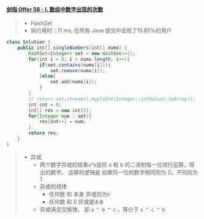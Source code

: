 #### [剑指 Offer 56 - I. 数组中数字出现的次数](https://leetcode-cn.com/problems/shu-zu-zhong-shu-zi-chu-xian-de-ci-shu-lcof/)

> - HashSet
> - 执行用时：11 ms, 在所有 Java 提交中击败了15.85%的用户

```java
class Solution {
    public int[] singleNumbers(int[] nums) {
        HashSet<Integer> set = new HashSet<>();
        for(int i = 0; i < nums.length; i++){
            if(set.contains(nums[i])){
                set.remove(nums[i]);
            }else{
                set.add(nums[i]);
            }
        }
        // return set.stream().mapToInt(Integer::intValue).toArray();
        int cnt = 0;
        int[] res = new int[2];
        for(Integer num : set){
            res[cnt++] = num;
        }
        return res;
    }
}
```

> - 异或
>   - 两个数字异或的结果`a^b`是将 a 和 b 的二进制每一位进行运算，得出的数字。 运算的逻辑是 如果同一位的数字相同则为 0，不同则为 1
>   - 异或的规律
>     - 任何数 和 本身 异或则为`0`
>     - 任何数 和  0 异或是`本身`
>   - 异或满足交换律。 即 `a ^ b ^ c` ，等价于 `a ^ c ^ b`

